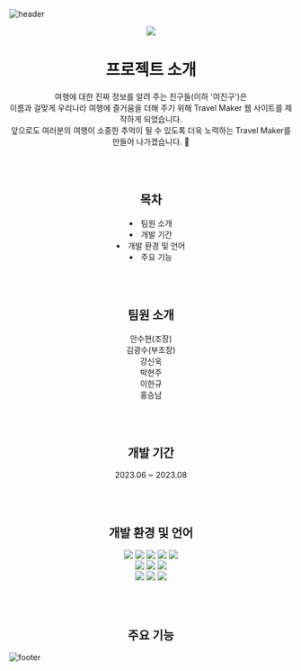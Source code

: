 ![header](https://capsule-render.vercel.app/api?type=slice&color=A9D9CB&height=100&section=header&fontSize=60)

<div align=center>

  <img width="auto" src="https://github.com/4-TravelMaker/TravelMaker/assets/137850727/022abd92-9ef5-4232-b39a-f5052aa7348f)">
  
  # 프로젝트 소개
  
  여행에 대한 진짜 정보를 알려 주는 친구들(이하 '여진구')은<br>
  이름과 걸맞게 우리나라 여행에 즐거움을 더해 주기 위해 Travel Maker 웹 사이트를 제작하게 되었습니다.<br>
  앞으로도 여러분의 여행이 소중한 추억이 될 수 있도록 더욱 노력하는 Travel Maker를 만들어 나가겠습니다. 💚

  <br><br>

  ## 목차
  <li>팀원 소개</li>
  <li>개발 기간</li>
  <li>개발 환경 및 언어</li>
  <li>주요 기능</li>
  
  <br><br>

  ## 팀원 소개

  안수현(조장)<br>
  김광수(부조장)<br>
  강신욱<br>
  박현주<br>
  이한규<br>
  홍승남

  <br><br>
  
  <h2>개발 기간</h2>

  2023.06 ~ 2023.08

  <br><br>
  
  <h2>개발 환경 및 언어</h2>
    <img src="https://img.shields.io/badge/javascript-F7DF1E?style=flat&logo=javascript&logoColor=white"/>
    <img src="https://img.shields.io/badge/jquery-0769AD?style=flat&logo=jquery&logoColor=white"/>
    <img src="https://img.shields.io/badge/html5-E34F26?style=flat&logo=html5&logoColor=white"/>
    <img src="https://img.shields.io/badge/css3-1572B6?style=flat&logo=css3&logoColor=white"/>
    <img src="https://img.shields.io/badge/java-007396?style=flat&logo=java&logoColor=white"/>
    <br>
    <img src="https://img.shields.io/badge/oracle-F80000?style=flat&logo=oracle&logoColor=white"/>
    <img src="https://img.shields.io/badge/eclipse-2C2255?style=flat&logo=eclipse&logoColor=white"/>
    <img src="https://img.shields.io/badge/visualstudiocode-007ACC?style=flat&logo=visualstudiocode&logoColor=white"/>
    <br>
    <img src="https://img.shields.io/badge/windows10-0078D6?style=flat&logo=windows10&logoColor=white"/>
    <img src="https://img.shields.io/badge/apachetomcat-F8DC75?style=flat&logo=apachetomcat&logoColor=white"/>
    <img src="https://img.shields.io/badge/github-181717?style=flat&logo=github&logoColor=white"/>

  <br><br>
  
  <h2>주요 기능</h2>
  
</div>

![footer](https://capsule-render.vercel.app/api?type=slice&color=84D9C1&height=100&section=footer&fontSize=60)
